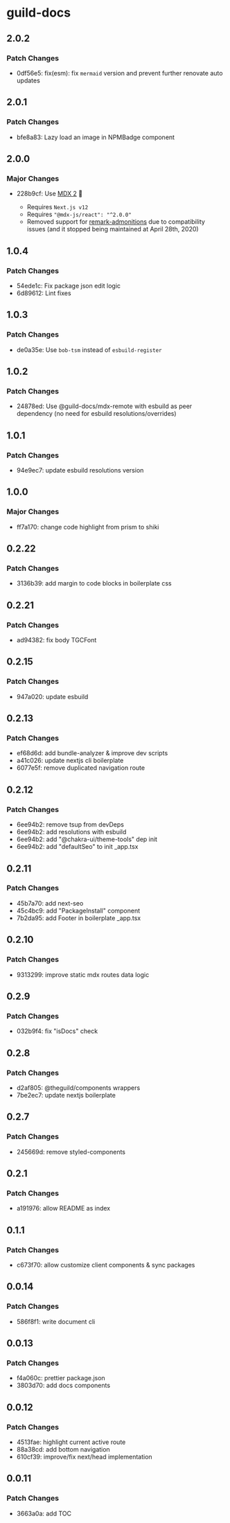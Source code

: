 # guild-docs

## 2.0.2

### Patch Changes

- 0df56e5: fix(esm): fix `mermaid` version and prevent further renovate auto updates

## 2.0.1

### Patch Changes

- bfe8a83: Lazy load an image in NPMBadge component

## 2.0.0

### Major Changes

- 228b9cf: Use [MDX 2](https://mdxjs.com/blog/v2/) 🎉

  - Requires `Next.js v12`
  - Requires `"@mdx-js/react": "^2.0.0"`
  - Removed support for [remark-admonitions](https://github.com/elviswolcott/remark-admonitions) due to compatibility issues (and it stopped being maintained at April 28th, 2020)

## 1.0.4

### Patch Changes

- 54ede1c: Fix package json edit logic
- 6d89612: Lint fixes

## 1.0.3

### Patch Changes

- de0a35e: Use `bob-tsm` instead of `esbuild-register`

## 1.0.2

### Patch Changes

- 24878ed: Use @guild-docs/mdx-remote with esbuild as peer dependency (no need for esbuild resolutions/overrides)

## 1.0.1

### Patch Changes

- 94e9ec7: update esbuild resolutions version

## 1.0.0

### Major Changes

- ff7a170: change code highlight from prism to shiki

## 0.2.22

### Patch Changes

- 3136b39: add margin to code blocks in boilerplate css

## 0.2.21

### Patch Changes

- ad94382: fix body TGCFont

## 0.2.15

### Patch Changes

- 947a020: update esbuild

## 0.2.13

### Patch Changes

- ef68d6d: add bundle-analyzer & improve dev scripts
- a41c026: update nextjs cli boilerplate
- 6077e5f: remove duplicated navigation route

## 0.2.12

### Patch Changes

- 6ee94b2: remove tsup from devDeps
- 6ee94b2: add resolutions with esbuild
- 6ee94b2: add "@chakra-ui/theme-tools" dep init
- 6ee94b2: add "defaultSeo" to init \_app.tsx

## 0.2.11

### Patch Changes

- 45b7a70: add next-seo
- 45c4bc9: add "PackageInstall" component
- 7b2da95: add Footer in boilerplate \_app.tsx

## 0.2.10

### Patch Changes

- 9313299: improve static mdx routes data logic

## 0.2.9

### Patch Changes

- 032b9f4: fix "isDocs" check

## 0.2.8

### Patch Changes

- d2af805: @theguild/components wrappers
- 7be2ec7: update nextjs boilerplate

## 0.2.7

### Patch Changes

- 245669d: remove styled-components

## 0.2.1

### Patch Changes

- a191976: allow README as index

## 0.1.1

### Patch Changes

- c673f70: allow customize client components & sync packages

## 0.0.14

### Patch Changes

- 586f8f1: write document cli

## 0.0.13

### Patch Changes

- f4a060c: prettier package.json
- 3803d70: add docs components

## 0.0.12

### Patch Changes

- 4513fae: highlight current active route
- 88a38cd: add bottom navigation
- 610cf39: improve/fix next/head implementation

## 0.0.11

### Patch Changes

- 3663a0a: add TOC
